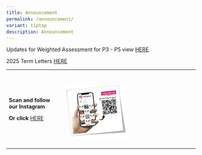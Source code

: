 ```yaml
---
title: Announcement
permalink: /announcement/
variant: tiptap
description: Announcement
---
```

<p>Updates for Weighted Assessment for P3 - P5 view <a href="/overview/" rel="noopener nofollow" target="_blank">HERE</a>
</p>
<p>2025 Term Letters <a href="/term-letter/" rel="noopener nofollow" target="_blank">HERE</a>
</p>
<p></p>
<table style="minWidth: 75px">
<colgroup>
<col>
<col>
<col>
</colgroup>
<tbody>
<tr>
<th rowspan="1" colspan="1">
<p></p>
</th>
<th rowspan="1" colspan="1">
<p></p>
</th>
<th rowspan="1" colspan="1">
<p></p>
</th>
</tr>
<tr>
<td rowspan="1" colspan="1">
<p><strong>Scan and follow our Instagram</strong>
</p>
<p><strong>Or click </strong><a href="https://www.instagram.com/eastspringpri/" rel="noopener nofollow" target="_blank">HERE</a>
</p>
</td>
<td rowspan="1" colspan="1">
<p></p>
<div class="isomer-image-wrapper">
<img style="width: 50%;" height="auto" width="100%" alt="ESPSInstagram" src="/images/Home/espsinsta1.png">
</div>
</td>
<td rowspan="1" colspan="1">
<p></p>
</td>
</tr>
<tr>
<td rowspan="1" colspan="1">
<p></p>
</td>
<td rowspan="1" colspan="1">
<p></p>
</td>
<td rowspan="1" colspan="1">
<p></p>
</td>
</tr>
</tbody>
</table>
<p></p>